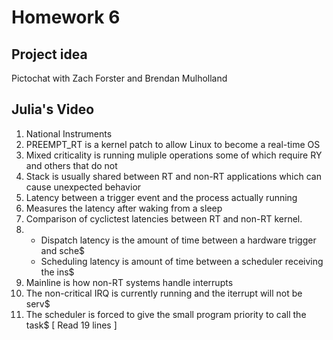 # Homework 6

## Project idea
Pictochat with Zach Forster and Brendan Mulholland

## Julia's Video
1. National Instruments
2. PREEMPT_RT is a kernel patch to allow Linux to become a real-time OS
3. Mixed criticality is running muliple operations some of which require RY and others that do not
4. Stack is usually shared between RT and non-RT applications which can cause unexpected behavior
5. Latency between a trigger event and the process actually running
6. Measures the latency after waking from a sleep
7. Comparison of cyclictest latencies between RT and non-RT kernel.
8.
   - Dispatch latency is the amount of time between a hardware trigger and sche$
   - Scheduling latency is amount of time between a scheduler receiving the ins$
9. Mainline is how non-RT systems handle interrupts
10. The non-critical IRQ is currently running and the iterrupt will not be serv$
11. The scheduler is forced to give the small program priority to call the task$
                               [ Read 19 lines ]

